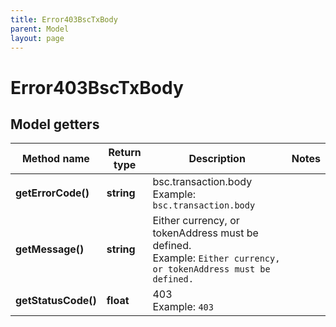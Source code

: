 ```yaml
---
title: Error403BscTxBody
parent: Model
layout: page
---
```


# Error403BscTxBody

## Model getters

Method name | Return type | Description | Notes
------------ | ------------- | ------------- | -------------
**getErrorCode()** | **string** | bsc.transaction.body <br>Example: `bsc.transaction.body` |
**getMessage()** | **string** | Either currency, or tokenAddress must be defined. <br>Example: `Either currency, or tokenAddress must be defined.` |
**getStatusCode()** | **float** | 403 <br>Example: `403` |

